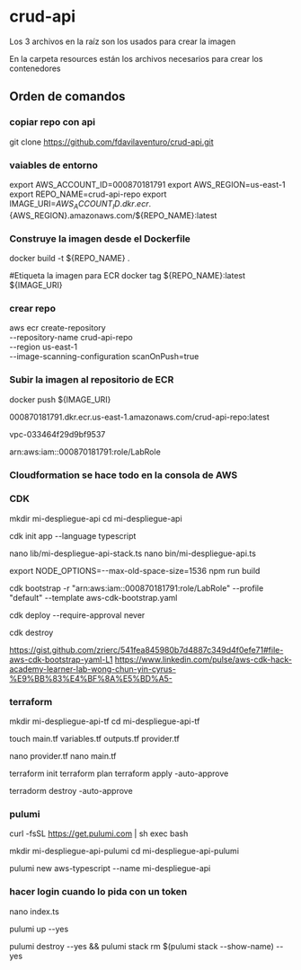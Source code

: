 # crud-api
Los 3 archivos en la raíz son los usados para crear la imagen

En la carpeta resources están los archivos necesarios para crear los contenedores

## Orden de comandos

### copiar repo con api
git clone https://github.com/fdavilaventuro/crud-api.git

### vaiables de entorno
export AWS_ACCOUNT_ID=000870181791
export AWS_REGION=us-east-1
export REPO_NAME=crud-api-repo
export IMAGE_URI=${AWS_ACCOUNT_ID}.dkr.ecr.${AWS_REGION}.amazonaws.com/${REPO_NAME}:latest

### Construye la imagen desde el Dockerfile
docker build -t ${REPO_NAME} .

#Etiqueta la imagen para ECR
docker tag ${REPO_NAME}:latest ${IMAGE_URI}

### crear repo
aws ecr create-repository \
    --repository-name crud-api-repo \
    --region us-east-1 \
    --image-scanning-configuration scanOnPush=true

### Subir la imagen al repositorio de ECR
docker push ${IMAGE_URI}

000870181791.dkr.ecr.us-east-1.amazonaws.com/crud-api-repo:latest

vpc-033464f29d9bf9537 

arn:aws:iam::000870181791:role/LabRole

### Cloudformation se hace todo en la consola de AWS

### CDK

mkdir mi-despliegue-api
cd mi-despliegue-api

cdk init app --language typescript

nano lib/mi-despliegue-api-stack.ts
nano bin/mi-despliegue-api.ts

export NODE_OPTIONS=--max-old-space-size=1536
npm run build

cdk bootstrap -r "arn:aws:iam::000870181791:role/LabRole" --profile "default" --template aws-cdk-bootstrap.yaml

cdk deploy --require-approval never

cdk destroy

https://gist.github.com/zrierc/541fea845980b7d4887c349d4f0efe71#file-aws-cdk-bootstrap-yaml-L1
https://www.linkedin.com/pulse/aws-cdk-hack-academy-learner-lab-wong-chun-yin-cyrus-%E9%BB%83%E4%BF%8A%E5%BD%A5-

### terraform

mkdir mi-despliegue-api-tf
cd mi-despliegue-api-tf

touch main.tf variables.tf outputs.tf provider.tf

nano provider.tf
nano main.tf

terraform init
terraform plan
terraform apply -auto-approve

terradorm destroy -auto-approve

### pulumi

curl -fsSL https://get.pulumi.com | sh
exec bash

mkdir mi-despliegue-api-pulumi
cd mi-despliegue-api-pulumi

pulumi new aws-typescript --name mi-despliegue-api

### hacer login cuando lo pida con un token

nano index.ts

pulumi up --yes

pulumi destroy --yes && pulumi stack rm $(pulumi stack --show-name) --yes
